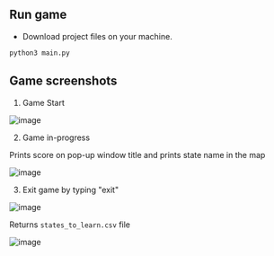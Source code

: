 ## Run game

- Download project files on your machine.

```py
python3 main.py
```

## Game screenshots

1. Game Start

![image](https://github.com/user-attachments/assets/1492f969-f2c6-44e9-be99-d8a76f2022b9)

2. Game in-progress

Prints score on pop-up window title and prints state name in the map

![image](https://github.com/user-attachments/assets/1a9e2a41-5e07-420d-935e-0d06447352fe)

3. Exit game by typing "exit"

![image](https://github.com/user-attachments/assets/f8142d91-2085-4457-84f4-0964c1070f05)

Returns `states_to_learn.csv` file

![image](https://github.com/user-attachments/assets/604e0889-7f6d-4093-a6ce-f3cd1937b632)


